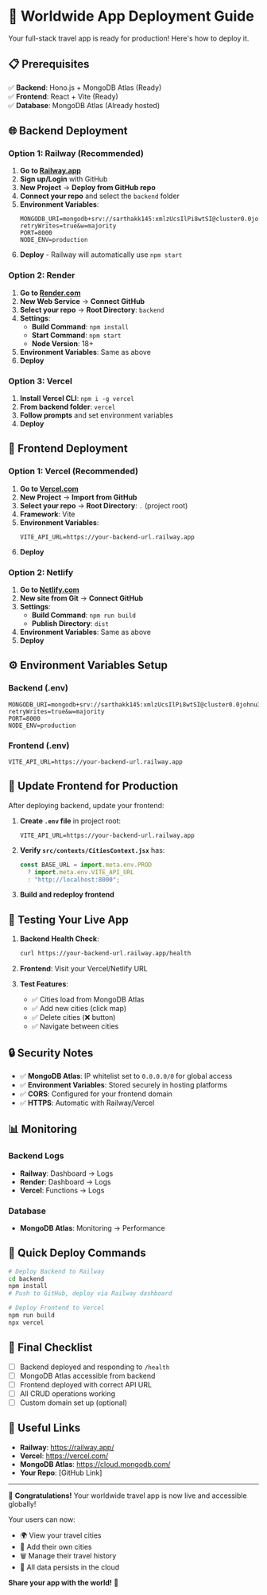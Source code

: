 # 🚀 Worldwide App Deployment Guide

Your full-stack travel app is ready for production! Here's how to deploy it.

## 📋 Prerequisites

✅ **Backend**: Hono.js + MongoDB Atlas (Ready)  
✅ **Frontend**: React + Vite (Ready)  
✅ **Database**: MongoDB Atlas (Already hosted)  

## 🌐 Backend Deployment

### Option 1: Railway (Recommended)

1. **Go to [Railway.app](https://railway.app/)**
2. **Sign up/Login** with GitHub
3. **New Project** → **Deploy from GitHub repo**
4. **Connect your repo** and select the `backend` folder
5. **Environment Variables**:
   ```env
   MONGODB_URI=mongodb+srv://sarthakk145:xmlzUcsIlPi8wtSI@cluster0.0johnu3.mongodb.net/worldwide?retryWrites=true&w=majority
   PORT=8000
   NODE_ENV=production
   ```
6. **Deploy** - Railway will automatically use `npm start`

### Option 2: Render

1. **Go to [Render.com](https://render.com/)**
2. **New Web Service** → **Connect GitHub**
3. **Select your repo** → **Root Directory**: `backend`
4. **Settings**:
   - **Build Command**: `npm install`
   - **Start Command**: `npm start`
   - **Node Version**: 18+
5. **Environment Variables**: Same as above
6. **Deploy**

### Option 3: Vercel

1. **Install Vercel CLI**: `npm i -g vercel`
2. **From backend folder**: `vercel`
3. **Follow prompts** and set environment variables
4. **Deploy**

## 🎨 Frontend Deployment

### Option 1: Vercel (Recommended)

1. **Go to [Vercel.com](https://vercel.com/)**
2. **New Project** → **Import from GitHub**
3. **Select your repo** → **Root Directory**: `.` (project root)
4. **Framework**: Vite
5. **Environment Variables**:
   ```env
   VITE_API_URL=https://your-backend-url.railway.app
   ```
6. **Deploy**

### Option 2: Netlify

1. **Go to [Netlify.com](https://netlify.com/)**
2. **New site from Git** → **Connect GitHub**
3. **Settings**:
   - **Build Command**: `npm run build`
   - **Publish Directory**: `dist`
4. **Environment Variables**: Same as above
5. **Deploy**

## ⚙️ Environment Variables Setup

### Backend (.env)
```env
MONGODB_URI=mongodb+srv://sarthakk145:xmlzUcsIlPi8wtSI@cluster0.0johnu3.mongodb.net/worldwide?retryWrites=true&w=majority
PORT=8000
NODE_ENV=production
```

### Frontend (.env)
```env
VITE_API_URL=https://your-backend-url.railway.app
```

## 🔧 Update Frontend for Production

After deploying backend, update your frontend:

1. **Create `.env` file** in project root:
   ```env
   VITE_API_URL=https://your-backend-url.railway.app
   ```

2. **Verify `src/contexts/CitiesContext.jsx`** has:
   ```javascript
   const BASE_URL = import.meta.env.PROD 
     ? import.meta.env.VITE_API_URL 
     : "http://localhost:8000";
   ```

3. **Build and redeploy frontend**

## 🧪 Testing Your Live App

1. **Backend Health Check**:
   ```bash
   curl https://your-backend-url.railway.app/health
   ```

2. **Frontend**: Visit your Vercel/Netlify URL

3. **Test Features**:
   - ✅ Cities load from MongoDB Atlas
   - ✅ Add new cities (click map)
   - ✅ Delete cities (❌ button)
   - ✅ Navigate between cities

## 🔒 Security Notes

- ✅ **MongoDB Atlas**: IP whitelist set to `0.0.0.0/0` for global access
- ✅ **Environment Variables**: Stored securely in hosting platforms
- ✅ **CORS**: Configured for your frontend domain
- ✅ **HTTPS**: Automatic with Railway/Vercel

## 📊 Monitoring

### Backend Logs
- **Railway**: Dashboard → Logs
- **Render**: Dashboard → Logs
- **Vercel**: Functions → Logs

### Database
- **MongoDB Atlas**: Monitoring → Performance

## 🚀 Quick Deploy Commands

```bash
# Deploy Backend to Railway
cd backend
npm install
# Push to GitHub, deploy via Railway dashboard

# Deploy Frontend to Vercel
npm run build
npx vercel
```

## 🎯 Final Checklist

- [ ] Backend deployed and responding to `/health`
- [ ] MongoDB Atlas accessible from backend
- [ ] Frontend deployed with correct API URL
- [ ] All CRUD operations working
- [ ] Custom domain set up (optional)

## 🔗 Useful Links

- **Railway**: https://railway.app/
- **Vercel**: https://vercel.com/
- **MongoDB Atlas**: https://cloud.mongodb.com/
- **Your Repo**: [GitHub Link]

---

🎉 **Congratulations!** Your worldwide travel app is now live and accessible globally!

Your users can now:
- 🌍 View your travel cities
- 📍 Add their own cities
- 🗑️ Manage their travel history
- 💾 All data persists in the cloud

**Share your app with the world!** 🚀